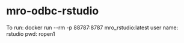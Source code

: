 # mro-odbc-rstudio
To run:
docker run --rm -p 88787:8787  mro_rstudio:latest
user name: rstudio
pwd: ropen1
